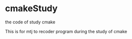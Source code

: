 # cmakeStudy
the code of study cmake 

This is for mtj to recoder program during the study of cmake
